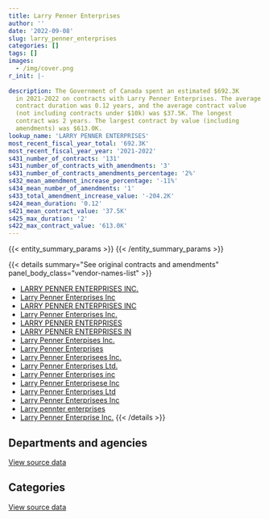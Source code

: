 ```yaml
---
title: Larry Penner Enterprises
author: ''
date: '2022-09-08'
slug: larry_penner_enterprises
categories: []
tags: []
images:
  - /img/cover.png
r_init: |-
  
description: The Government of Canada spent an estimated $692.3K
  in 2021-2022 on contracts with Larry Penner Enterprises. The average
  contract duration was 0.12 years, and the average contract value
  (not including contracts under $10k) was $37.5K. The longest
  contract was 2 years. The largest contract by value (including
  amendments) was $613.0K.
lookup_name: 'LARRY PENNER ENTERPRISES'
most_recent_fiscal_year_total: '692.3K'
most_recent_fiscal_year_year: '2021-2022'
s431_number_of_contracts: '131'
s431_number_of_contracts_with_amendments: '3'
s431_number_of_contracts_amendments_percentage: '2%'
s432_mean_amendment_increase_percentage: '-11%'
s434_mean_number_of_amendments: '1'
s433_total_amendment_increase_value: '-204.2K'
s424_mean_duration: '0.12'
s421_mean_contract_value: '37.5K'
s425_max_duration: '2'
s422_max_contract_value: '613.0K'
---
```


<script src="/rmarkdown-libs/htmlwidgets/htmlwidgets.js"></script>
<link href="/rmarkdown-libs/datatables-css/datatables-crosstalk.css" rel="stylesheet" />
<script src="/rmarkdown-libs/datatables-binding/datatables.js"></script>
<script src="/rmarkdown-libs/jquery/jquery-3.6.0.min.js"></script>
<link href="/rmarkdown-libs/dt-core-bootstrap/css/dataTables.bootstrap.min.css" rel="stylesheet" />
<link href="/rmarkdown-libs/dt-core-bootstrap/css/dataTables.bootstrap.extra.css" rel="stylesheet" />
<script src="/rmarkdown-libs/dt-core-bootstrap/js/jquery.dataTables.min.js"></script>
<script src="/rmarkdown-libs/dt-core-bootstrap/js/dataTables.bootstrap.min.js"></script>
<link href="/rmarkdown-libs/crosstalk/css/crosstalk.min.css" rel="stylesheet" />
<script src="/rmarkdown-libs/crosstalk/js/crosstalk.min.js"></script>
<script src="/rmarkdown-libs/htmlwidgets/htmlwidgets.js"></script>
<link href="/rmarkdown-libs/datatables-css/datatables-crosstalk.css" rel="stylesheet" />
<script src="/rmarkdown-libs/datatables-binding/datatables.js"></script>
<script src="/rmarkdown-libs/jquery/jquery-3.6.0.min.js"></script>
<link href="/rmarkdown-libs/dt-core-bootstrap/css/dataTables.bootstrap.min.css" rel="stylesheet" />
<link href="/rmarkdown-libs/dt-core-bootstrap/css/dataTables.bootstrap.extra.css" rel="stylesheet" />
<script src="/rmarkdown-libs/dt-core-bootstrap/js/jquery.dataTables.min.js"></script>
<script src="/rmarkdown-libs/dt-core-bootstrap/js/dataTables.bootstrap.min.js"></script>
<link href="/rmarkdown-libs/crosstalk/css/crosstalk.min.css" rel="stylesheet" />
<script src="/rmarkdown-libs/crosstalk/js/crosstalk.min.js"></script>

{{< entity_summary_params >}}
{{< /entity_summary_params >}}

{{< details summary="See original contracts and amendments" panel_body_class="vendor-names-list" >}}
- [LARRY PENNER ENTERPRISES INC.](https://search.open.canada.ca/en/ct/?sort=contract_value_f%20desc&page=1&search_text=%22LARRY%20PENNER%20ENTERPRISES%20INC.%22)
- [Larry Penner Enterprises Inc](https://search.open.canada.ca/en/ct/?sort=contract_value_f%20desc&page=1&search_text=%22Larry%20Penner%20Enterprises%20Inc%22)
- [LARRY PENNER ENTERPRISES INC](https://search.open.canada.ca/en/ct/?sort=contract_value_f%20desc&page=1&search_text=%22LARRY%20PENNER%20ENTERPRISES%20INC%22)
- [Larry Penner Enterprises Inc.](https://search.open.canada.ca/en/ct/?sort=contract_value_f%20desc&page=1&search_text=%22Larry%20Penner%20Enterprises%20Inc.%22)
- [LARRY PENNER ENTERPRISES](https://search.open.canada.ca/en/ct/?sort=contract_value_f%20desc&page=1&search_text=%22LARRY%20PENNER%20ENTERPRISES%22)
- [LARRY PENNER ENTERPRISES IN](https://search.open.canada.ca/en/ct/?sort=contract_value_f%20desc&page=1&search_text=%22LARRY%20PENNER%20ENTERPRISES%20IN%22)
- [Larry Penner Enterpises Inc.](https://search.open.canada.ca/en/ct/?sort=contract_value_f%20desc&page=1&search_text=%22Larry%20Penner%20Enterpises%20Inc.%22)
- [Larry Penner Enterprises](https://search.open.canada.ca/en/ct/?sort=contract_value_f%20desc&page=1&search_text=%22Larry%20Penner%20Enterprises%22)
- [Larry Penner Enterprisees Inc.](https://search.open.canada.ca/en/ct/?sort=contract_value_f%20desc&page=1&search_text=%22Larry%20Penner%20Enterprisees%20Inc.%22)
- [Larry Penner Enterprises Ltd.](https://search.open.canada.ca/en/ct/?sort=contract_value_f%20desc&page=1&search_text=%22Larry%20Penner%20Enterprises%20Ltd.%22)
- [Larry Penner Enterprises inc](https://search.open.canada.ca/en/ct/?sort=contract_value_f%20desc&page=1&search_text=%22Larry%20Penner%20Enterprises%20inc%22)
- [Larry Penner Enterprisese Inc](https://search.open.canada.ca/en/ct/?sort=contract_value_f%20desc&page=1&search_text=%22Larry%20Penner%20Enterprisese%20Inc%22)
- [Larry Penner Enterprises Ltd](https://search.open.canada.ca/en/ct/?sort=contract_value_f%20desc&page=1&search_text=%22Larry%20Penner%20Enterprises%20Ltd%22)
- [Larry Penner Enterprisees Inc](https://search.open.canada.ca/en/ct/?sort=contract_value_f%20desc&page=1&search_text=%22Larry%20Penner%20Enterprisees%20Inc%22)
- [Larry pennter enterprises](https://search.open.canada.ca/en/ct/?sort=contract_value_f%20desc&page=1&search_text=%22Larry%20pennter%20enterprises%22)
- [Larry Penner Enterprise Inc.](https://search.open.canada.ca/en/ct/?sort=contract_value_f%20desc&page=1&search_text=%22Larry%20Penner%20Enterprise%20Inc.%22)
{{< /details >}}

## Departments and agencies

<div id="htmlwidget-1" style="width:100%;height:auto;" class="datatables html-widget"></div>
<script type="application/json" data-for="htmlwidget-1">{"x":{"style":"bootstrap","filter":"none","vertical":false,"data":[["<a href=\"/departments/aafc-aac/\">Agriculture and Agri-Food Canada<\/a>","<a href=\"/departments/dnd-mdn/\">National Defence<\/a>","<a href=\"/departments/pc/\">Parks Canada<\/a>","<a href=\"/departments/phac-aspc/\">Public Health Agency of Canada<\/a>","<a href=\"/departments/rcmp-grc/\">Royal Canadian Mounted Police<\/a>"],[68460,1136396,null,28864.5,null],[111930,735300.51,436060.07,null,178033.28],[62173.58,494555.58,null,null,306519.56],[86606.22,413209.35,63950.56,null,128486.28]],"container":"<table class=\"table table-striped table-hover row-border order-column display\">\n  <thead>\n    <tr>\n      <th>Department<\/th>\n      <th>2018-2019<\/th>\n      <th>2019-2020<\/th>\n      <th>2020-2021<\/th>\n      <th>2021-2022<\/th>\n    <\/tr>\n  <\/thead>\n<\/table>","options":{"order":[[4,"desc"]],"pageLength":10,"autoWidth":true,"columnDefs":[{"targets":1,"render":"function(data, type, row, meta) {\n    return type !== 'display' ? data : DTWidget.formatCurrency(data, \"$\", 2, 3, \",\", \".\", true, null);\n  }"},{"targets":2,"render":"function(data, type, row, meta) {\n    return type !== 'display' ? data : DTWidget.formatCurrency(data, \"$\", 2, 3, \",\", \".\", true, null);\n  }"},{"targets":3,"render":"function(data, type, row, meta) {\n    return type !== 'display' ? data : DTWidget.formatCurrency(data, \"$\", 2, 3, \",\", \".\", true, null);\n  }"},{"targets":4,"render":"function(data, type, row, meta) {\n    return type !== 'display' ? data : DTWidget.formatCurrency(data, \"$\", 2, 3, \",\", \".\", true, null);\n  }"},{"width":"16%","targets":[1,2,3,4]},{"className":"dt-right","targets":[1,2,3,4]}],"orderClasses":false}},"evals":["options.columnDefs.0.render","options.columnDefs.1.render","options.columnDefs.2.render","options.columnDefs.3.render"],"jsHooks":[]}</script>
<p class="text-right">
<a href="https://github.com/GoC-Spending/contracts-data/tree/main/data/out/vendors/larry_penner_enterprises/summary_by_fiscal_year_by_department.csv" class="source-data-link btn btn-link">View source data</a>
</p>

## Categories

<div id="htmlwidget-2" style="width:100%;height:auto;" class="datatables html-widget"></div>
<script type="application/json" data-for="htmlwidget-2">{"x":{"style":"bootstrap","filter":"none","vertical":false,"data":[["<a href=\"/categories/defence/\">Defence<\/a>","<a href=\"/categories/transportation_and_logistics/\">Transportation and logistics<\/a>","<a href=\"/categories/industrial_products_and_services/\">Industrial products and services<\/a>"],[1136396,97324.5,null],[735300.51,726023.35,null],[494555.58,368693.14,null],[413209.35,215092.5,63950.56]],"container":"<table class=\"table table-striped table-hover row-border order-column display\">\n  <thead>\n    <tr>\n      <th>Category<\/th>\n      <th>2018-2019<\/th>\n      <th>2019-2020<\/th>\n      <th>2020-2021<\/th>\n      <th>2021-2022<\/th>\n    <\/tr>\n  <\/thead>\n<\/table>","options":{"order":[[4,"desc"]],"dom":"t","pageLength":30,"autoWidth":true,"columnDefs":[{"targets":1,"render":"function(data, type, row, meta) {\n    return type !== 'display' ? data : DTWidget.formatCurrency(data, \"$\", 2, 3, \",\", \".\", true, null);\n  }"},{"targets":2,"render":"function(data, type, row, meta) {\n    return type !== 'display' ? data : DTWidget.formatCurrency(data, \"$\", 2, 3, \",\", \".\", true, null);\n  }"},{"targets":3,"render":"function(data, type, row, meta) {\n    return type !== 'display' ? data : DTWidget.formatCurrency(data, \"$\", 2, 3, \",\", \".\", true, null);\n  }"},{"targets":4,"render":"function(data, type, row, meta) {\n    return type !== 'display' ? data : DTWidget.formatCurrency(data, \"$\", 2, 3, \",\", \".\", true, null);\n  }"},{"width":"16%","targets":[1,2,3,4]},{"className":"dt-right","targets":[1,2,3,4]}],"orderClasses":false,"lengthMenu":[10,25,30,50,100]}},"evals":["options.columnDefs.0.render","options.columnDefs.1.render","options.columnDefs.2.render","options.columnDefs.3.render"],"jsHooks":[]}</script>
<p class="text-right">
<a href="https://github.com/GoC-Spending/contracts-data/tree/main/data/out/vendors/larry_penner_enterprises/summary_by_fiscal_year_by_category.csv" class="source-data-link btn btn-link">View source data</a>
</p>
